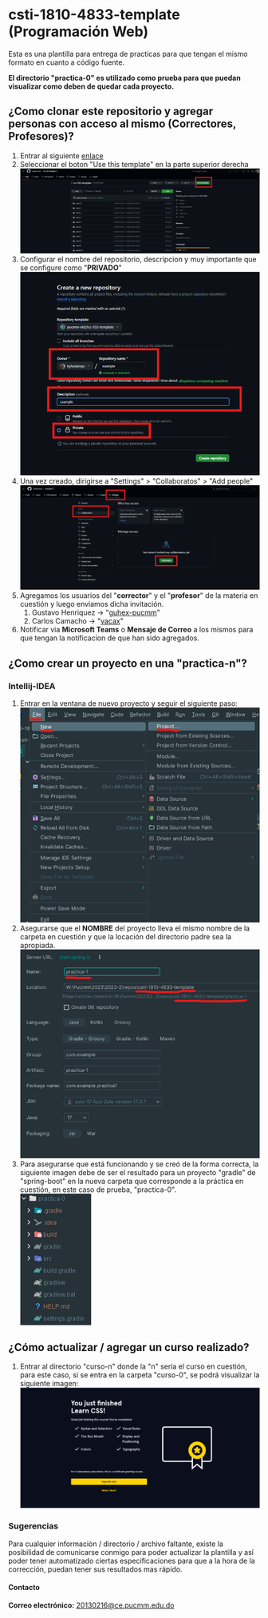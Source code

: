 # csti-1810-4833-template (Programación Web)
Esta es una plantilla para entrega de practicas para que tengan el mismo formato en cuanto a código fuente.

**El directorio "practica-0" es utilizado como prueba para que puedan visualizar como deben de quedar cada proyecto.**

## ¿Como clonar este repositorio y agregar personas con acceso al mismo (Correctores, Profesores)?
1. Entrar al siguiente [enlace](https://github.com/pucmm-eict/icc-352-template)
2. Seleccionar el boton "Use this template" en la parte superior derecha <br> ![img.png](resources/clone_repo_1.png)
3. Configurar el nombre del repositorio, descripcion y muy importante que se configure como "**PRIVADO**" <br> ![img.png](resources/clone_repo_2.png)
4. Una vez creado, dirigirse a "Settings" > "Collaboratos" > "Add people" <br> ![img.png](resources/clone_repo_3.png)
5. Agregamos los usuarios del "**corrector**" y el "**profesor**" de la materia en cuestión y luego enviamos dicha invitación.
    1. Gustavo Henriquez -> "[guhex-pucmm](https://github.com/guhex-pucmm)"
    2. Carlos Camacho -> "[vacax](https://github.com/vacax)"
6. Notificar via **Microsoft Teams** o **Mensaje de Correo** a los mismos para que tengan la notificacion de que han sido agregados.

## ¿Como crear un proyecto en una "practica-n"?
### Intellij-IDEA
1. Entrar en la ventana de nuevo proyecto y seguir el siguiente paso: <br>![new_project_1](./resources/new_project_1.png)
2. Asegurarse que el **NOMBRE** del proyecto lleva el mismo nombre de la carpeta en cuestión y que la locación del directorio padre sea la apropiada.<br>![new_project_2](./resources/new_project_2.png)
3. Para asegurarse que está funcionando y se creó de la forma correcta, la siguiente imagen debe de ser el resultado para un proyecto "gradle" de "spring-boot" en la nueva carpeta que corresponde a la práctica en cuestión, en este caso de prueba, "practica-0".<br>![new_project_3](./resources/new_project_3.png)

## ¿Cómo actualizar / agregar un curso realizado?
1. Entrar al directorio "curso-n" donde la "n" sería el curso en cuestión, para este caso, si se entra en la carpeta "curso-0", se podrá visualizar la siguiente imagen:<br>![course_0](./resources/course_0.png)

### Sugerencias
Para cualquier información / directorio / archivo faltante, existe la posibilidad de comunicarse conmigo para poder actualizar la plantilla y así poder tener automatizado ciertas especificaciones para que a la hora de la corrección, puedan tener sus resultados mas rápido.

#### Contacto
**Correo electrónico:** 20130216@ce.pucmm.edu.do

